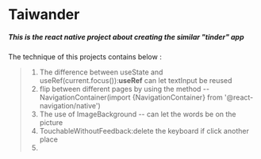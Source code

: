 # Taiwander

##### This is the react native project about creating the similar "tinder" app  

The technique of this projects contains below : 
> 1. The difference between useState and useRef(current.focus()):**useRef** can let textInput be reused 
> 2. flip between different pages by using the method -- NavigationContainer(import {NavigationContainer} from '@react-navigation/native') 
> 3. The use of ImageBackground -- can let the words be on the picture
> 4. TouchableWithoutFeedback:delete the keyboard if click another place 
> 5. 
